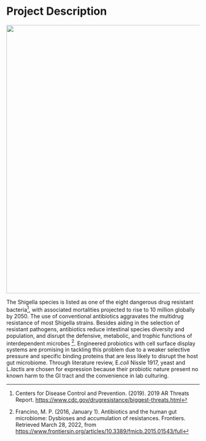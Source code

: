 
<div class="flex items-center justify-center">
    <h1 class="h1-bg">Project Description</h1>
    <img src="https://static.igem.wiki/teams/4161/wiki/wetlab9-for-bg.png
    "width="700"/>
</div>


The Shigella species is listed as one of the eight dangerous drug resistant bacteria[^CDC,2019], with associated mortalities projected to rise to 10 million globally by 2050. The use of conventional antibiotics aggravates the multidrug resistance of most Shigella strains. Besides aiding in the selection of resistant pathogens, antibiotics reduce intestinal species diversity and population, and disrupt the defensive, metabolic, and trophic functions of interdependent microbes [^Francino,2016]. Engineered probiotics with cell surface display systems are promising in tackling this problem due to a weaker selective pressure and specific binding proteins that are less likely to disrupt the host gut microbiome. Through literature review, E.*coli* Nissle 1917, yeast and L.*lactis* are chosen for expression because their probiotic nature present no known harm to the GI tract and the convenience in lab culturing.

[^CDC,2019]: Centers for Disease Control and Prevention. (2019). 2019 AR
Threats Report. <https://www.cdc.gov/drugresistance/biggest-threats.html>

[^Francino,2016]: Francino, M. P. (2016, January 1). Antibiotics and the human
gut microbiome: Dysbioses and accumulation of resistances. Frontiers. Retrieved
March 28, 2022, from
<https://www.frontiersin.org/articles/10.3389/fmicb.2015.01543/full>
